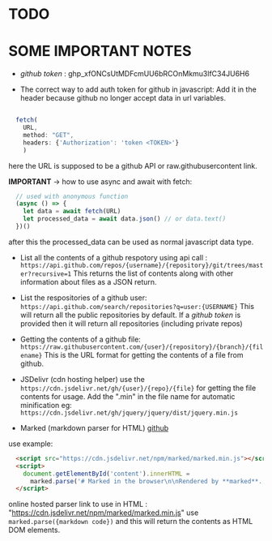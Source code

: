 

# TODO


# SOME IMPORTANT NOTES

- *github token* :  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


- The correct way to add auth token for github in javascript:
Add it in the header because github no longer accept data in url variables.
```javascript 

  fetch(
    URL,
    method: "GET",
    headers: {'Authorization': 'token <TOKEN>'} 
    )

```
here the URL is supposed to be a github API or raw.githubusercontent link.

**IMPORTANT** -> how to use async and await with fetch:

```javascript 
  // used with anonymous function
  (async () => {
    let data = await fetch(URL)
    let processed_data = await data.json() // or data.text()
  })()
```
after this the processed_data can be used as normal javascript data type.


- List all the contents of a github respotory using api call :
	`https://api.github.com/repos/{username}/{repository}/git/trees/master?recursive=1`
This returns the list of contents along with other information about files as a JSON return.


- List the respositories of a github user: 
  `https://api.github.com/search/repositories?q=user:{USERNAME}`
This will return all the public repositories by default.
If a *github token* is provided then it will return all repositories (including private repos)


- Getting the contents of a github file:
  `https://raw.githubusercontent.com/{user}/{repository}/{branch}/{filename}`
This is the URL format for getting the contents of a file from github.


- JSDelivr (cdn hosting helper)
use the `https://cdn.jsdelivr.net/gh/{user}/{repo}/{file}` for getting the file contents for usage.
Add the ".min" in the file name for automatic minification 
eg: `https://cdn.jsdelivr.net/gh/jquery/jquery/dist/jquery.min.js`


- Marked (markdown parser for HTML) [github](https://github.com/markedjs/marked)

use example: 

```html
  <script src="https://cdn.jsdelivr.net/npm/marked/marked.min.js"></script>
  <script>
    document.getElementById('content').innerHTML =
      marked.parse('# Marked in the browser\n\nRendered by **marked**.');
  </script>
```
online hosted parser link to use in HTML : "https://cdn.jsdelivr.net/npm/marked/marked.min.js"
use ` marked.parse({markdown code}) ` and this will return the contents as HTML DOM elements.
